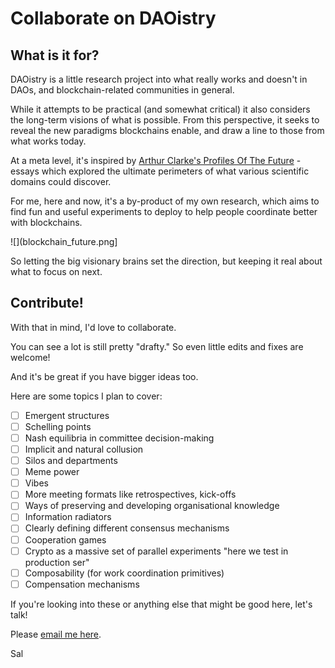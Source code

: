 # Collaborate on DAOistry


## What is it for?
DAOistry is a little research project into what really works and doesn't in DAOs, and blockchain-related communities in general.

While it attempts to be practical (and somewhat critical) it also considers the long-term visions of what is possible. From this perspective, it seeks to reveal the new paradigms blockchains enable, and draw a line to those from what works today.

At a meta level, it's inspired by [Arthur Clarke's Profiles Of The Future](https://archive.org/details/profilesoffuture00clar) - essays which explored the ultimate perimeters of what various scientific domains could discover.

For me, here and now, it's a by-product of my own research, which aims to find fun and useful experiments to deploy to help people coordinate better with blockchains.

![](blockchain_future.png]

So letting the big visionary brains set the direction, but keeping it real about what to focus on next.

## Contribute!
With that in mind, I'd love to collaborate.  

You can see a lot is still pretty "drafty." So even little edits and fixes are welcome!

And it's be great if you have bigger ideas too. 

Here are some topics I plan to cover:
- [ ] Emergent structures
- [ ] Schelling points
- [ ] Nash equilibria in committee decision-making
- [ ] Implicit and natural collusion
- [ ] Silos and departments
- [ ] Meme power
- [ ] Vibes
- [ ] More meeting formats like retrospectives, kick-offs
- [ ] Ways of preserving and developing organisational knowledge
- [ ] Information radiators
- [ ] Clearly defining different consensus mechanisms
- [ ] Cooperation games
- [ ] Crypto as a massive set of parallel experiments "here we test in production ser" 
- [ ] Composability (for work coordination primitives)
- [ ] Compensation mechanisms

If you're looking into these or anything else that might be good here, let's talk!

Please [email me here](https://salimvirani.com/about).

Sal


